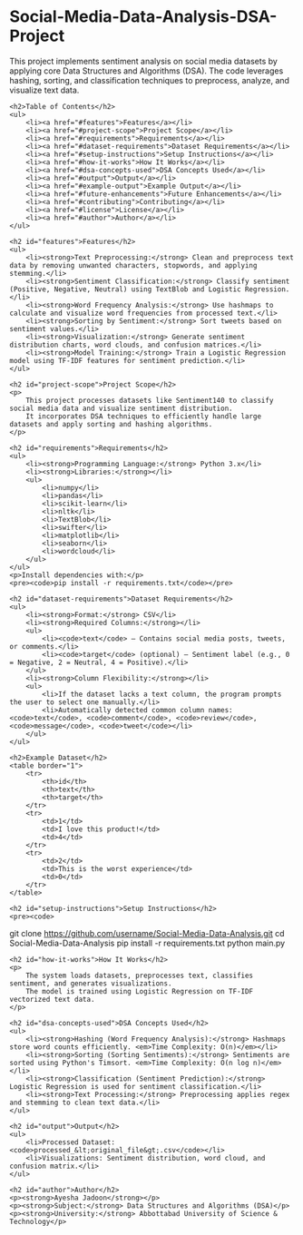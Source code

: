 <!DOCTYPE html>
<html lang="en">
<head>
    <meta charset="UTF-8">
    <meta name="viewport" content="width=device-width, initial-scale=1.0">
    <title>Social Media Data Analysis (DSA Project)</title>
</head>
<body>
    <h1>Social-Media-Data-Analysis-DSA-Project</h1>
    <p>
        This project implements sentiment analysis on social media datasets by applying core Data Structures and Algorithms (DSA). 
        The code leverages hashing, sorting, and classification techniques to preprocess, analyze, and visualize text data.
    </p>

    <h2>Table of Contents</h2>
    <ul>
        <li><a href="#features">Features</a></li>
        <li><a href="#project-scope">Project Scope</a></li>
        <li><a href="#requirements">Requirements</a></li>
        <li><a href="#dataset-requirements">Dataset Requirements</a></li>
        <li><a href="#setup-instructions">Setup Instructions</a></li>
        <li><a href="#how-it-works">How It Works</a></li>
        <li><a href="#dsa-concepts-used">DSA Concepts Used</a></li>
        <li><a href="#output">Output</a></li>
        <li><a href="#example-output">Example Output</a></li>
        <li><a href="#future-enhancements">Future Enhancements</a></li>
        <li><a href="#contributing">Contributing</a></li>
        <li><a href="#license">License</a></li>
        <li><a href="#author">Author</a></li>
    </ul>

    <h2 id="features">Features</h2>
    <ul>
        <li><strong>Text Preprocessing:</strong> Clean and preprocess text data by removing unwanted characters, stopwords, and applying stemming.</li>
        <li><strong>Sentiment Classification:</strong> Classify sentiment (Positive, Negative, Neutral) using TextBlob and Logistic Regression.</li>
        <li><strong>Word Frequency Analysis:</strong> Use hashmaps to calculate and visualize word frequencies from processed text.</li>
        <li><strong>Sorting by Sentiment:</strong> Sort tweets based on sentiment values.</li>
        <li><strong>Visualization:</strong> Generate sentiment distribution charts, word clouds, and confusion matrices.</li>
        <li><strong>Model Training:</strong> Train a Logistic Regression model using TF-IDF features for sentiment prediction.</li>
    </ul>

    <h2 id="project-scope">Project Scope</h2>
    <p>
        This project processes datasets like Sentiment140 to classify social media data and visualize sentiment distribution. 
        It incorporates DSA techniques to efficiently handle large datasets and apply sorting and hashing algorithms.
    </p>

    <h2 id="requirements">Requirements</h2>
    <ul>
        <li><strong>Programming Language:</strong> Python 3.x</li>
        <li><strong>Libraries:</strong></li>
        <ul>
            <li>numpy</li>
            <li>pandas</li>
            <li>scikit-learn</li>
            <li>nltk</li>
            <li>TextBlob</li>
            <li>swifter</li>
            <li>matplotlib</li>
            <li>seaborn</li>
            <li>wordcloud</li>
        </ul>
    </ul>
    <p>Install dependencies with:</p>
    <pre><code>pip install -r requirements.txt</code></pre>

    <h2 id="dataset-requirements">Dataset Requirements</h2>
    <ul>
        <li><strong>Format:</strong> CSV</li>
        <li><strong>Required Columns:</strong></li>
        <ul>
            <li><code>text</code> – Contains social media posts, tweets, or comments.</li>
            <li><code>target</code> (optional) – Sentiment label (e.g., 0 = Negative, 2 = Neutral, 4 = Positive).</li>
        </ul>
        <li><strong>Column Flexibility:</strong></li>
        <ul>
            <li>If the dataset lacks a text column, the program prompts the user to select one manually.</li>
            <li>Automatically detected common column names: <code>text</code>, <code>comment</code>, <code>review</code>, <code>message</code>, <code>tweet</code></li>
        </ul>
    </ul>

    <h2>Example Dataset</h2>
    <table border="1">
        <tr>
            <th>id</th>
            <th>text</th>
            <th>target</th>
        </tr>
        <tr>
            <td>1</td>
            <td>I love this product!</td>
            <td>4</td>
        </tr>
        <tr>
            <td>2</td>
            <td>This is the worst experience</td>
            <td>0</td>
        </tr>
    </table>

    <h2 id="setup-instructions">Setup Instructions</h2>
    <pre><code>
git clone https://github.com/username/Social-Media-Data-Analysis.git
cd Social-Media-Data-Analysis
pip install -r requirements.txt
python main.py
    </code></pre>

    <h2 id="how-it-works">How It Works</h2>
    <p>
        The system loads datasets, preprocesses text, classifies sentiment, and generates visualizations. 
        The model is trained using Logistic Regression on TF-IDF vectorized text data.
    </p>

    <h2 id="dsa-concepts-used">DSA Concepts Used</h2>
    <ul>
        <li><strong>Hashing (Word Frequency Analysis):</strong> Hashmaps store word counts efficiently. <em>Time Complexity: O(n)</em></li>
        <li><strong>Sorting (Sorting Sentiments):</strong> Sentiments are sorted using Python's Timsort. <em>Time Complexity: O(n log n)</em></li>
        <li><strong>Classification (Sentiment Prediction):</strong> Logistic Regression is used for sentiment classification.</li>
        <li><strong>Text Processing:</strong> Preprocessing applies regex and stemming to clean text data.</li>
    </ul>

    <h2 id="output">Output</h2>
    <ul>
        <li>Processed Dataset: <code>processed_&lt;original_file&gt;.csv</code></li>
        <li>Visualizations: Sentiment distribution, word cloud, and confusion matrix.</li>
    </ul>

    <h2 id="author">Author</h2>
    <p><strong>Ayesha Jadoon</strong></p>
    <p><strong>Subject:</strong> Data Structures and Algorithms (DSA)</p>
    <p><strong>University:</strong> Abbottabad University of Science & Technology</p>
</body>
</html>
